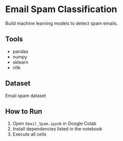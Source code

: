 # Email Spam Classification

Build machine learning models to detect spam emails.

## Tools
- pandas
- numpy
- sklearn
- nltk

## Dataset
Email spam dataset

## How to Run
1. Open `Email_Spam.ipynb` in Google Colab
2. Install dependencies listed in the notebook
3. Execute all cells
